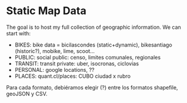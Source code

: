 # Static Map Data

The goal is to host my full collection of geographic information. We can start with:

* BIKES: bike data = bicilascondes (static+dynamic), bikesantiago (historic?), mobike, lime, scoot...
* PUBLIC: social public: censo, limites comunales, regionales
* TRANSIT: transit private: uber, isocronas, ciclovias
* PERSONAL: google locations, ??
* PLACES: quant.cl/places: CUBO ciudad x rubro

Para cada formato, debiéramos elegir (?) entre los formatos shapefile, geoJSON y CSV.
